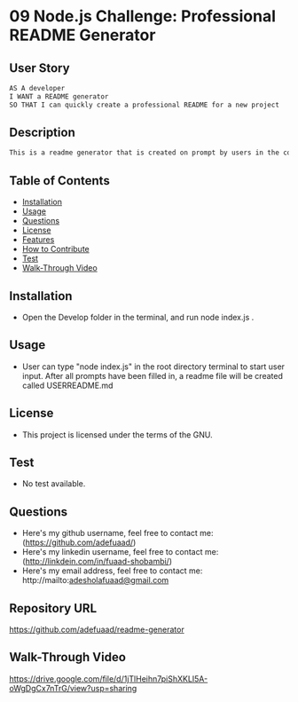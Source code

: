 # 09 Node.js Challenge: Professional README Generator

## User Story

```md
AS A developer
I WANT a README generator
SO THAT I can quickly create a professional README for a new project
```

## Description

```md
This is a readme generator that is created on prompt by users in the command-line. After all the prompt questions have been answered a readme file will be generated with the title of the project, description, table of contents, installations, usage, license, how to contribute, tests and questions called USERREADME.md.
```

## Table of Contents

- [Installation](#installation)
- [Usage](#usage)
- [Questions](#questions)
- [License](#license)
- [Features](#features)
- [How to Contribute](#how-to-contribute)
- [Test](#test)
- [Walk-Through Video](#walk-through-video)

## Installation 

* Open the Develop folder in the terminal, and run node index.js .

## Usage

* User can type "node index.js" in the root directory terminal to start user input. After all prompts have been filled in, a readme file will be created called USERREADME.md

## License

* This project is licensed under the terms of the GNU.

## Test

*  No test available.

## Questions
  
* Here's my github username, feel free to contact me: (https://github.com/adefuaad/)
* Here's my linkedin username, feel free to contact me: (http://linkdein.com/in/fuaad-shobambi/)
* Here's my email address, feel free to contact me: http://mailto:adesholafuaad@gmail.com
  
## Repository URL

https://github.com/adefuaad/readme-generator

## Walk-Through Video

https://drive.google.com/file/d/1jTlHeihn7piShXKLI5A-oWgDgCx7nTrG/view?usp=sharing

